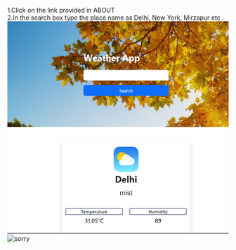 1.Click on the link provided in ABOUT <br/>
2.In the search box type the place name as Delhi, New York, Mirzapur etc .
<img src="Screenshot 2023-07-25 201848.png"/>
<img src="https://drive.google.com/file/d/1s3KJqg3MrPLN2XTLeNh79aL0O7guezoy/view?usp=drivesdk" alt="sorry"/>
